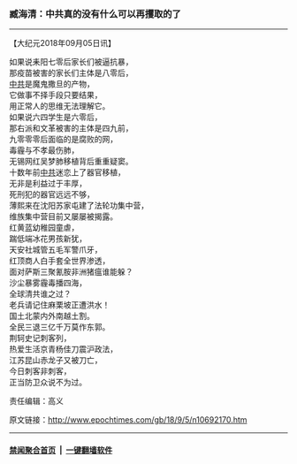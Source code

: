 ### 臧海清：中共真的没有什么可以再攫取的了
------------------------

<p>【大纪元2018年09月05日讯】</p>
<p>如果说耒阳七零后家长们被逼抗暴，<br />
那疫苗被害的家长们主体是八零后，<br />
<a href="http://www.epochtimes.com/gb/tag/%E4%B8%AD%E5%85%B1.html">中共</a>是魔鬼撒旦的产物，<br />
它做事不择手段只要结果，<br />
用正常人的思维无法理解它。<br />
如果说六四学生是六零后，<br />
那右派和文革被害的主体是四九前，<br />
九零零零后面临的是腐败的网，<br />
毒霾与不孝最伤肺，<br />
无锡网红吴梦肺移植背后重重疑窦。<br />
十数年前<a href="http://www.epochtimes.com/gb/tag/%E4%B8%AD%E5%85%B1.html">中共</a>迷恋上了器官移植，<br />
无非是利益过于丰厚，<br />
死刑犯的器官远远不够，<br />
薄熙来在沈阳苏家屯建了法轮功集中营，<br />
维族集中营目前又屡屡被揭露。<br />
红黄蓝幼稚园童虐，<br />
踹低端冰花男孩新犹，<br />
天安社城管五毛军警爪牙，<br />
红顶商人白手套全世界渗透，<br />
面对萨斯三聚氰胺非洲猪瘟谁能躲？<br />
沙尘暴雾霾毒播四海，<br />
全球清共谁之过？<br />
老兵请记住麻栗坡正遭洪水！<br />
国土北蒙内外南越土割。<br />
全民三退三亿千万莫作东郭。<br />
荆轲史记刺客列，<br />
热爱生活京青杨佳刀震沪政法，<br />
江苏昆山赤龙子又被刀亡，<br />
今日刺客非刺客，<br />
正当防卫众说不为过。</p>
<p>责任编辑：高义</p>

原文链接：http://www.epochtimes.com/gb/18/9/5/n10692170.htm


------------------------
#### [禁闻聚合首页](https://github.com/gfw-breaker/banned-news/blob/master/README.md) &nbsp;|&nbsp;  [一键翻墙软件](https://github.com/gfw-breaker/nogfw/blob/master/README.md)